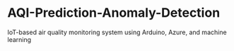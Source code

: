 # AQI-Prediction-Anomaly-Detection
 IoT-based air quality monitoring system using Arduino, Azure, and machine learning
